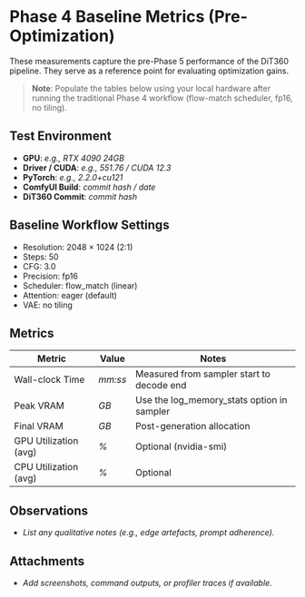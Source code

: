 # Phase 4 Baseline Metrics (Pre-Optimization)

These measurements capture the pre-Phase 5 performance of the DiT360 pipeline. They
serve as a reference point for evaluating optimization gains.

> **Note**: Populate the tables below using your local hardware after running the
> traditional Phase 4 workflow (flow-match scheduler, fp16, no tiling).

## Test Environment
- **GPU**: _e.g., RTX 4090 24GB_
- **Driver / CUDA**: _e.g., 551.76 / CUDA 12.3_
- **PyTorch**: _e.g., 2.2.0+cu121_
- **ComfyUI Build**: _commit hash / date_
- **DiT360 Commit**: _commit hash_

## Baseline Workflow Settings
- Resolution: 2048 × 1024 (2:1)
- Steps: 50
- CFG: 3.0
- Precision: fp16
- Scheduler: flow_match (linear)
- Attention: eager (default)
- VAE: no tiling

## Metrics
| Metric | Value | Notes |
| --- | --- | --- |
| Wall-clock Time | _mm:ss_ | Measured from sampler start to decode end |
| Peak VRAM | _GB_ | Use the log_memory_stats option in sampler |
| Final VRAM | _GB_ | Post-generation allocation |
| GPU Utilization (avg) | _%_ | Optional (nvidia-smi) |
| CPU Utilization (avg) | _%_ | Optional |

## Observations
- _List any qualitative notes (e.g., edge artefacts, prompt adherence)._ 

## Attachments
- _Add screenshots, command outputs, or profiler traces if available._
